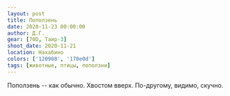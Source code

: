 ```yaml
---
layout: post
title: Поползень
date: 2020-11-23 00:00:00
author: Д.Г.
gear: [70D, Таир-3]
shoot_date: 2020-11-21
location: Нахабино
colors: ['120908', '170e0d']
tags: [животные, птицы, поползни]
---
```

Поползень -- как обычно. Хвостом вверх. По-другому, видимо, скучно.
